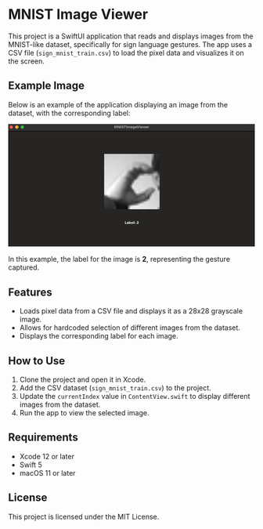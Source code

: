 # MNIST Image Viewer

This project is a SwiftUI application that reads and displays images from the MNIST-like dataset, specifically for sign language gestures. The app uses a CSV file (`sign_mnist_train.csv`) to load the pixel data and visualizes it on the screen.

## Example Image
Below is an example of the application displaying an image from the dataset, with the corresponding label:

![Example Image](sshot.png)

In this example, the label for the image is **2**, representing the gesture captured.

## Features
- Loads pixel data from a CSV file and displays it as a 28x28 grayscale image.
- Allows for hardcoded selection of different images from the dataset.
- Displays the corresponding label for each image.

## How to Use
1. Clone the project and open it in Xcode.
2. Add the CSV dataset (`sign_mnist_train.csv`) to the project.
3. Update the `currentIndex` value in `ContentView.swift` to display different images from the dataset.
4. Run the app to view the selected image.

## Requirements
- Xcode 12 or later
- Swift 5
- macOS 11 or later

## License
This project is licensed under the MIT License.
